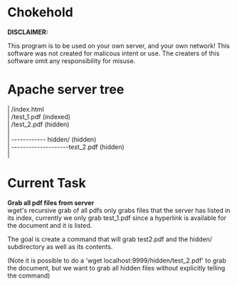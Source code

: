 # Chokehold

**DISCLAIMER:**

This program is to be used on your own server, and your own network! 
This software was not created for malicous intent or use. 
The creaters of this software omit any responsibility for misuse.

# Apache server tree

| /index.html  
| /test_1.pdf (indexed)  
| /test_2.pdf (hidden)  
|  
| ------------ hidden/ (hidden)  
| --------------------test_2.pdf (hidden)  
|  


# Current Task  
**Grab all pdf files from server**  
wget's recursive grab of all pdfs only grabs files that the server has listed in its index, currently we only grab test_1.pdf since a hyperlink is available for the document and it is listed.

The goal is create a command that will grab test2.pdf and the hidden/ subdirectory as well as its contents.

(Note it is possible to do a 'wget localhost:9999/hidden/test_2.pdf' to grab the document, but we want to grab all hidden files without explicitly telling the command)

